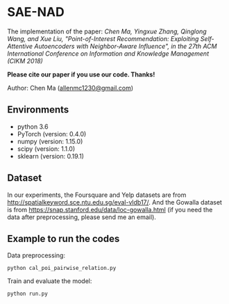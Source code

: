 # SAE-NAD
The implementation of the paper:
*Chen Ma, Yingxue Zhang, Qinglong Wang, and Xue Liu, "Point-of-Interest Recommendation: Exploiting Self-Attentive Autoencoders with Neighbor-Aware Influence", in the 27th ACM International Conference on Information and Knowledge Management (CIKM 2018)*

**Please cite our paper if you use our code. Thanks!**

Author: Chen Ma (allenmc1230@gmail.com)

## Environments

- python 3.6
- PyTorch (version: 0.4.0)
- numpy (version: 1.15.0)
- scipy (version: 1.1.0)
- sklearn (version: 0.19.1)


## Dataset

In our experiments, the Foursquare and Yelp datasets are from http://spatialkeyword.sce.ntu.edu.sg/eval-vldb17/. And the Gowalla dataset is from https://snap.stanford.edu/data/loc-gowalla.html (if you need the data after preprocessing, please send me an email).

## Example to run the codes		

Data preprocessing:

```
python cal_poi_pairwise_relation.py	
```

Train and evaluate the model:

```
python run.py
```
